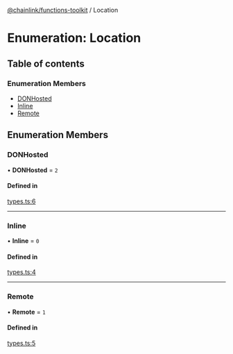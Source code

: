 [@chainlink/functions-toolkit](../README.md) / Location

# Enumeration: Location

## Table of contents

### Enumeration Members

- [DONHosted](Location.md#donhosted)
- [Inline](Location.md#inline)
- [Remote](Location.md#remote)

## Enumeration Members

### DONHosted

• **DONHosted** = ``2``

#### Defined in

[types.ts:6](https://github.com/smartcontractkit/functions-toolkit/blob/1164b15/src/types.ts#L6)

___

### Inline

• **Inline** = ``0``

#### Defined in

[types.ts:4](https://github.com/smartcontractkit/functions-toolkit/blob/1164b15/src/types.ts#L4)

___

### Remote

• **Remote** = ``1``

#### Defined in

[types.ts:5](https://github.com/smartcontractkit/functions-toolkit/blob/1164b15/src/types.ts#L5)
